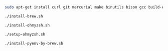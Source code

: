 ```sh
sudo apt-get install curl git mercurial make binutils bison gcc build-essential
```
```sh
./install-brew.sh
```
```sh
./install-ohmyzsh.sh
```
```sh
./setup-ohmyzsh.sh
```
```sh
./install-pyenv-by-brew.sh
```

